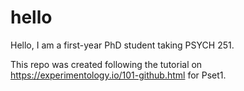 # hello
Hello, I am a first-year PhD student taking PSYCH 251. 

This repo was created following the tutorial on https://experimentology.io/101-github.html for Pset1.
